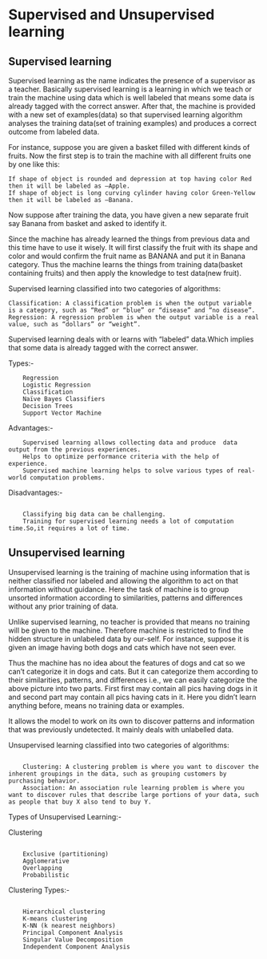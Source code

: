 # Supervised and Unsupervised learning

## Supervised learning

Supervised learning as the name indicates the presence of a supervisor as a teacher. Basically supervised learning is a learning in which we teach or train the machine using data which is well labeled that means some data is already tagged with the correct answer. After that, the machine is provided with a new set of examples(data) so that supervised learning algorithm analyses the training data(set of training examples) and produces a correct outcome from labeled data. 

For instance, suppose you are given a basket filled with different kinds of fruits. Now the first step is to train the machine with all different fruits one by one like this: 
 

 


    If shape of object is rounded and depression at top having color Red then it will be labeled as –Apple. 
    If shape of object is long curving cylinder having color Green-Yellow then it will be labeled as –Banana. 
     

Now suppose after training the data, you have given a new separate fruit say Banana from basket and asked to identify it. 
 

Since the machine has already learned the things from previous data and this time have to use it wisely. It will first classify the fruit with its shape and color and would confirm the fruit name as BANANA and put it in Banana category. Thus the machine learns the things from training data(basket containing fruits) and then apply the knowledge to test data(new fruit). 

Supervised learning classified into two categories of algorithms: 
 

    Classification: A classification problem is when the output variable is a category, such as “Red” or “blue” or “disease” and “no disease”.
    Regression: A regression problem is when the output variable is a real value, such as “dollars” or “weight”.

Supervised learning deals with or learns with “labeled” data.Which implies that some data is already tagged with the correct answer.

Types:-
```
    Regression
    Logistic Regression
    Classification
    Naïve Bayes Classifiers
    Decision Trees
    Support Vector Machine
```

Advantages:-
```
    Supervised learning allows collecting data and produce  data output from the previous experiences.
    Helps to optimize performance criteria with the help of experience.
    Supervised machine learning helps to solve various types of real-world computation problems.
```

Disadvantages:-

```

    Classifying big data can be challenging.
    Training for supervised learning needs a lot of computation time.So,it requires a lot of time.
```


## Unsupervised learning

Unsupervised learning is the training of machine using information that is neither classified nor labeled and allowing the algorithm to act on that information without guidance. Here the task of machine is to group unsorted information according to similarities, patterns and differences without any prior training of data. 

Unlike supervised learning, no teacher is provided that means no training will be given to the machine. Therefore machine is restricted to find the hidden structure in unlabeled data by our-self. 
For instance, suppose it is given an image having both dogs and cats which have not seen ever. 
 

Thus the machine has no idea about the features of dogs and cat so we can’t categorize it in dogs and cats. But it can categorize them according to their similarities, patterns, and differences i.e., we can easily categorize the above picture into two parts. First first may contain all pics having dogs in it and second part may contain all pics having cats in it. Here you didn’t learn anything before, means no training data or examples. 

 It allows the model to work on its own to discover patterns and information that was previously undetected. It mainly deals with unlabelled data.

Unsupervised learning classified into two categories of algorithms: 
 
```

    Clustering: A clustering problem is where you want to discover the inherent groupings in the data, such as grouping customers by purchasing behavior.
    Association: An association rule learning problem is where you want to discover rules that describe large portions of your data, such as people that buy X also tend to buy Y.
```

Types of Unsupervised Learning:-

Clustering
```

    Exclusive (partitioning)
    Agglomerative
    Overlapping
    Probabilistic
```

Clustering Types:-
```

    Hierarchical clustering
    K-means clustering
    K-NN (k nearest neighbors)
    Principal Component Analysis
    Singular Value Decomposition
    Independent Component Analysis
```

